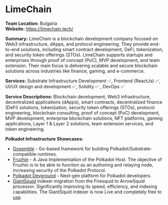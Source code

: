 # LimeChain
**Team Location:** Bulgaria <br />
**Website:** https://limechain.tech/ 

**Summary:** 
LimeChain is a blockchain development company focused on Web3 infrastructure, dApps, and protocol engineering. They provide end-to-end solutions, including smart contract development, DeFi, tokenization, and security token offerings (STOs). LimeChain supports startups and enterprises through proof of concept (PoC), MVP development, and team extension. Their main focus is delivering scalable and secure blockchain solutions across industries like finance, gaming, and e-commerce.

**Services:** 
Substrate Infrastructure Development ✅, Frontend (ReactJs)  ✅, UI/UX design and development ✅, Solidity  ✅ , DevOps  ✅

**Service Descriptions:** Blockchain development, Web3 infrastructure, decentralized applications (dApps), smart contracts, decentralized finance (DeFi) solutions, tokenization, security token offerings (STOs), protocol engineering, blockchain consulting, proof of concept (PoC) development, MVP development, enterprise blockchain solutions, NFT platforms, gaming applications, Layer 1 & Layer 2 solutions, team extension services, and token engineering.

**Polkadot Infrastructure Showcases:** 
* [Gosemble](https://github.com/LimeChain/gosemble) - Go-based framework for building Polkadot/Substrate-compatible runtimes.
* [Fruzhin](https://github.com/LimeChain/Fruzhin) - A Java Implementation of the Polkadot Host. The objective of Fruzhin is to be able to function as an authoring and relaying node, increasing security of the Polkadot Protocol. 
* [Polkadot Devground](https://polkadot-js-dev.web.app/) - Next-gen platform for Polkadot developers.
* [GiantSquid](https://github.com/LimeChain/giant-squid-main) indexer migration from the Firesquid to ArrowSquid processor. Significantly improving its speed, efficiency, and indexing capabilities. The GiantSquid indexer is now Live and completely free to [use](https://limechain.squids.live/gs-main-polkadot/v/v1/graphql).

